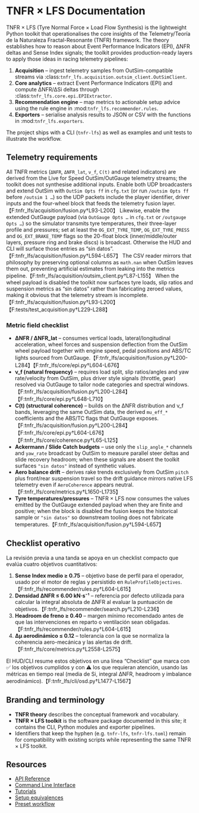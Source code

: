 # TNFR × LFS Documentation

TNFR × LFS (Tyre Normal Force × Load Flow Synthesis) is the lightweight
Python toolkit that operationalises the core insights of the
Telemetry/Teoría de la Naturaleza Fractal-Resonante (TNFR) framework.
The theory establishes how to reason about Event Performance Indicators
(EPI), ΔNFR deltas and Sense Index signals; the toolkit provides
production-ready layers to apply those ideas in racing telemetry
pipelines:

1. **Acquisition** – ingest telemetry samples from OutSim-compatible
   streams via :class:`tnfr_lfs.acquisition.outsim_client.OutSimClient`.
2. **Core analytics** – extract Event Performance Indicators (EPI) and
   compute ΔNFR/ΔSi deltas through :class:`tnfr_lfs.core.epi.EPIExtractor`.
3. **Recommendation engine** – map metrics to actionable setup advice
   using the rule engine in :mod:`tnfr_lfs.recommender.rules`.
4. **Exporters** – serialise analysis results to JSON or CSV with the
   functions in :mod:`tnfr_lfs.exporters`.

The project ships with a CLI (`tnfr-lfs`) as well as examples and unit
tests to illustrate the workflow.

## Telemetry requirements

All TNFR metrics (`ΔNFR`, `ΔNFR_lat`, `ν_f`, `C(t)` and related
indicators) are derived from the Live for Speed OutSim/OutGauge telemetry
streams; the toolkit does not synthesise additional inputs. Enable both
UDP broadcasters and extend OutSim with `OutSim Opts ff` in `cfg.txt`
(or run `/outsim Opts ff` before `/outsim 1 …`) so the UDP packets
include the player identifier, driver inputs and the four-wheel block
that feeds the telemetry fusion layer.【F:tnfr_lfs/acquisition/fusion.py†L93-L200】
Likewise, enable the extended OutGauge payload (via `OutGauge Opts …` in
`cfg.txt` or `/outgauge Opts …`) so the simulator transmits tyre
temperatures, their three-layer profile and pressures; set at least the
`OG_EXT_TYRE_TEMP`, `OG_EXT_TYRE_PRESS` and `OG_EXT_BRAKE_TEMP` flags so the
20-float block (inner/middle/outer layers, pressure ring and brake discs)
is broadcast. Otherwise the HUD and CLI will surface those entries as “sin
datos”.【F:tnfr_lfs/acquisition/fusion.py†L594-L657】
The CSV reader mirrors that philosophy by preserving optional columns as
`math.nan` when OutSim leaves them out, preventing artificial estimates
from leaking into the metrics pipeline.【F:tnfr_lfs/acquisition/outsim_client.py†L87-L155】
When the wheel payload is disabled the toolkit now surfaces tyre loads,
slip ratios and suspension metrics as “sin datos” rather than
fabricating zeroed values, making it obvious that the telemetry stream
is incomplete.【F:tnfr_lfs/acquisition/fusion.py†L93-L200】【F:tests/test_acquisition.py†L229-L288】

### Metric field checklist

- **ΔNFR / ΔNFR_lat** – consumes vertical loads, lateral/longitudinal
  acceleration, wheel forces and suspension deflection from the OutSim
  wheel payload together with engine speed, pedal positions and ABS/TC
  lights sourced from OutGauge.【F:tnfr_lfs/acquisition/fusion.py†L200-L284】【F:tnfr_lfs/core/epi.py†L604-L676】
- **ν_f (natural frequency)** – requires load split, slip ratios/angles
  and yaw rate/velocity from OutSim, plus driver style signals (throttle,
  gear) resolved via OutGauge to tailor node categories and spectral
  windows.【F:tnfr_lfs/acquisition/fusion.py†L200-L284】【F:tnfr_lfs/core/epi.py†L648-L710】
- **C(t) (structural coherence)** – builds on the ΔNFR distribution and
  ν_f bands, leveraging the same OutSim data, the derived `mu_eff_*`
  coefficients and the ABS/TC flags that OutGauge exposes.【F:tnfr_lfs/acquisition/fusion.py†L200-L284】【F:tnfr_lfs/core/epi.py†L604-L676】【F:tnfr_lfs/core/coherence.py†L65-L125】
- **Ackermann / Slide Catch budgets** – use only the `slip_angle_*`
  channels and `yaw_rate` broadcast by OutSim to measure parallel steer
  deltas and slide recovery headroom; when these signals are absent the
  toolkit surfaces `"sin datos"` instead of synthetic values.
- **Aero balance drift** – derives rake trends exclusively from OutSim
  `pitch` plus front/rear suspension travel so the drift guidance mirrors
  native LFS telemetry even if `AeroCoherence` appears neutral.【F:tnfr_lfs/core/metrics.py†L1650-L1735】
- **Tyre temperatures/pressures** – TNFR × LFS now consumes the values
  emitted by the OutGauge extended payload when they are finite and
  positive; when the block is disabled the fusion keeps the historical
  sample or `"sin datos"` so downstream tooling does not fabricate
  temperatures.【F:tnfr_lfs/acquisition/fusion.py†L594-L657】

## Checklist operativo

La revisión previa a una tanda se apoya en un checklist compacto que
evalúa cuatro objetivos cuantitativos:

1. **Sense Index medio ≥ 0.75** – objetivo base de perfil para el
   operador, usado por el motor de reglas y persistido en
   `RuleProfileObjectives`.【F:tnfr_lfs/recommender/rules.py†L604-L615】
2. **Densidad ΔNFR ≤ 6.00 kN·s⁻¹** – referencia por defecto utilizada
   para calcular la integral absoluta de ΔNFR al evaluar la puntuación
   de objetivos.【F:tnfr_lfs/recommender/search.py†L210-L236】
3. **Headroom de freno ≥ 0.40** – margen mínimo recomendado antes de que
   las intervenciones en reparto o ventilación sean obligadas.【F:tnfr_lfs/recommender/rules.py†L604-L615】
4. **Δμ aerodinámico ≤ 0.12** – tolerancia con la que se normaliza la
   coherencia aero-mecánica y las alertas de drift.【F:tnfr_lfs/core/metrics.py†L2558-L2575】

El HUD/CLI resume estos objetivos en una línea “Checklist” que marca con
✅ los objetivos cumplidos y con ⚠️ los que requieran atención, usando
las métricas en tiempo real (media de Si, integral ΔNFR, headroom y
imbalance aerodinámico).【F:tnfr_lfs/cli/osd.py†L1477-L1567】

## Branding and terminology

- **TNFR theory** describes the conceptual framework and vocabulary.
- **TNFR × LFS toolkit** is the software package documented in this
  site; it contains the CLI, Python modules and exporter pipelines.
- Identifiers that keep the hyphen (e.g. `tnfr-lfs`, `tnfr-lfs.toml`)
  remain for compatibility with existing scripts while representing the
  same TNFR × LFS toolkit.

## Resources

- [API Reference](api_reference.md)
- [Command Line Interface](cli.md)
- [Tutorials](tutorials.md)
- [Setup equivalences](setup_equivalences.md)
- [Preset workflow](presets.md)
